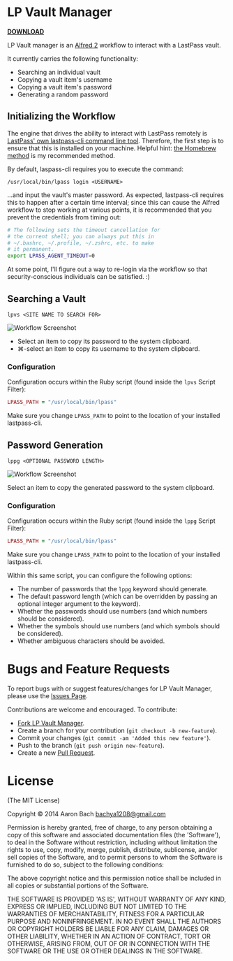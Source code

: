 # LP Vault Manager

**[DOWNLOAD](http://www.bachyaproductions.com/wp-assets/uploads/2014/12/lp-vault-manager.alfredworkflow)**

LP Vault manager is an [Alfred 2](http://www.alfredapp.com/) workflow to interact with a LastPass vault.

It currently carries the following functionality:

* Searching an individual vault
* Copying a vault item's username
* Copying a vault item's password
* Generating a random password

## Initializing the Workflow

The engine that drives the ability to interact with LastPass remotely is [LastPass' own lastpass-cli command line tool](https://github.com/LastPass/lastpass-cli). Therefore, the first step is to ensure that this is installed on your machine. Helpful hint: [the Homebrew method](https://github.com/LastPass/lastpass-cli) is my recommended method.

By default, laspass-cli requires you to execute the command:

`/usr/local/bin/lpass login <USERNAME>`

...and input the vault's master password. As expected, lastpass-cli requires this to happen after a certain time interval; since this can cause the Alfred workflow to stop working at various points, it is recommended that you prevent the credentials from timing out:

```bash
# The following sets the timeout cancellation for
# the current shell; you can always put this in
# ~/.bashrc, ~/.profile, ~/.zshrc, etc. to make
# it permanent.
export LPASS_AGENT_TIMEOUT=0
```

At some point, I'll figure out a way to re-login via the workflow so that security-conscious individuals can be satisfied. :)

## Searching a Vault

`lpvs <SITE NAME TO SEARCH FOR>`

![Workflow Screenshot](https://github.com/bachya/lp-vault-manager/blob/master/support/readme-images/lpvs-screenshot.png)

* Select an item to copy its password to the system clipboard.
* ⌘-select an item to copy its username to the system clipboard.

### Configuration

Configuration occurs within the Ruby script (found inside the `lpvs` Script Filter):

```ruby
LPASS_PATH = "/usr/local/bin/lpass"
```

Make sure you change `LPASS_PATH` to point to the location of your installed lastpass-cli.

## Password Generation

`lppg <OPTIONAL PASSWORD LENGTH>`

![Workflow Screenshot](https://github.com/bachya/lp-vault-manager/blob/master/support/readme-images/lppg-screenshot.png)

Select an item to copy the generated password to the system clipboard.

### Configuration

Configuration occurs within the Ruby script (found inside the `lppg` Script Filter):

```ruby
LPASS_PATH = "/usr/local/bin/lpass"
```

Make sure you change `LPASS_PATH` to point to the location of your installed lastpass-cli.

Within this same script, you can configure the following options:

* The number of passwords that the `lppg` keyword should generate.
* The default password length (which can be overridden by passing an optional integer argument to the keyword).
* Whether the passwords should use numbers (and which numbers should be considered).
* Whether the symbols should use numbers (and which symbols should be considered).
* Whether ambiguous characters should be avoided.

# Bugs and Feature Requests

To report bugs with or suggest features/changes for LP Vault Manager, please use
the [Issues Page](https://github.com/bachya/lp-vault-manager/issues).

Contributions are welcome and encouraged. To contribute:

* [Fork LP Vault Manager](http://github.com/bachya/lp-vault-manager/fork).
* Create a branch for your contribution (`git checkout -b new-feature`).
* Commit your changes (`git commit -am 'Added this new feature'`).
* Push to the branch (`git push origin new-feature`).
* Create a new [Pull Request](http://github.com/bachya/lp-vault-manager/compare/).

# License

(The MIT License)

Copyright © 2014 Aaron Bach <bachya1208@gmail.com>

Permission is hereby granted, free of charge, to any person obtaining a copy of
this software and associated documentation files (the 'Software'), to deal in the
Software without restriction, including without limitation the rights to use,
copy, modify, merge, publish, distribute, sublicense, and/or sell copies of the
Software, and to permit persons to whom the Software is furnished to do so,
subject to the following conditions:

The above copyright notice and this permission notice shall be included in all
copies or substantial portions of the Software.

THE SOFTWARE IS PROVIDED 'AS IS', WITHOUT WARRANTY OF ANY KIND, EXPRESS OR
IMPLIED, INCLUDING BUT NOT LIMITED TO THE WARRANTIES OF MERCHANTABILITY, FITNESS
FOR A PARTICULAR PURPOSE AND NONINFRINGEMENT. IN NO EVENT SHALL THE AUTHORS OR
COPYRIGHT HOLDERS BE LIABLE FOR ANY CLAIM, DAMAGES OR OTHER LIABILITY, WHETHER
IN AN ACTION OF CONTRACT, TORT OR OTHERWISE, ARISING FROM, OUT OF OR IN CONNECTION
WITH THE SOFTWARE OR THE USE OR OTHER DEALINGS IN THE SOFTWARE.

